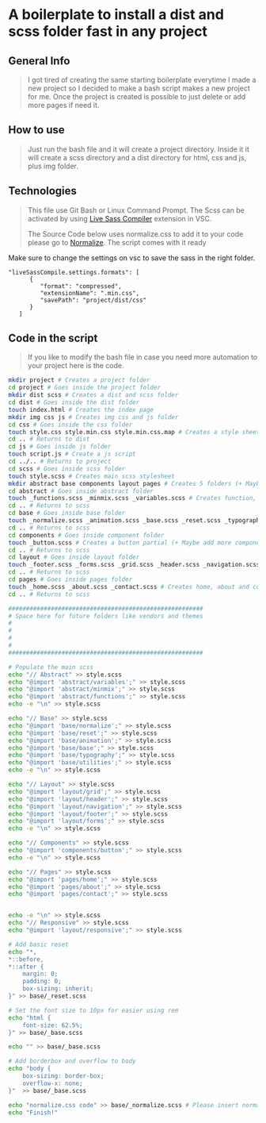 # A boilerplate to install a dist and scss folder fast in any project #

## General Info ##

> I got tired of creating the same starting boilerplate everytime I made a new project so I decided to make a bash script makes a new project for me. Once the project is created is possible to just delete or add more pages if need it.

## How to use ##

> Just run the bash file and it will create a project directory. Inside it it will create a scss directory and a dist directory for html, css and js, plus img folder. 

## Technologies ##

>This file use Git Bash or Linux Command Prompt. The Scss can be activated by using [Live Sass Compiler](https://github.com/ritwickdey/vscode-live-sass-compiler) extension in VSC.
>
>The Source Code below uses normalize.css to add it to your code please go to [Normalize](https://necolas.github.io/normalize.css/8.0.1/normalize.css). The script comes with it ready
>
Make sure to change the settings on vsc to save the sass in the right folder.
```
"liveSassCompile.settings.formats": [
      {
         "format": "compressed",
         "extensionName": ".min.css",
         "savePath": "project/dist/css"
      }
   ]
```

## Code in the script ##
> If you like to modify the bash file in case you need more automation to your project here is the code.

```bash
mkdir project # Creates a project folder
cd project # Goes inside the project folder
mkdir dist scss # Creates a dist and scss folder
cd dist # Goes inside the dist folder
touch index.html # Creates the index page
mkdir img css js # Creates img css and js folder
cd css # Goes inside the css folder
touch style.css style.min.css style.min.css.map # Creates a style sheet and minified css and map stylesheet
cd .. # Returns to dist
cd js # Goes inside js folder
touch script.js # Create a js script
cd ../.. # Returns to project
cd scss # Goes inside scss folder
touch style.scss # Creates main scss stylesheet
mkdir abstract base components layout pages # Creates 5 folders (+ Maybe add more in the future like vendor and themes)
cd abstract # Goes inside abstract folder
touch _functions.scss _minmix.scss _variables.scss # Creates function, mixins and variables partials
cd .. # Returns to scss
cd base # Goes inside base folder
touch _normalize.scss _animation.scss _base.scss _reset.scss _typography.scss _utilities.scss # Creates a normalize, animation, base, reset, typography and utilities partials
cd .. # Returns to scss
cd components # Goes inside component folder
touch _button.scss # Creates a button partial (+ Maybe add more components in the future like cards, collapsables and dropdowns)
cd .. # Returns to scss
cd layout # Goes inside layout folder
touch _footer.scss _forms.scss _grid.scss _header.scss _navigation.scss _responsive.scss # Creates footer, forms, grid, header, navigation and responsive partials (+ Maybe have breakpoints and other layout elements)
cd .. # Returns to scss
cd pages # Goes inside pages folder
touch _home.scss _about.scss _contact.scss # Creates home, about and contact partials
cd .. # Returns to scss

#######################################################
# Space here for future folders like vendors and themes
#
#
#
#
#######################################################

# Populate the main scss 
echo "// Abstract" >> style.scss 
echo "@import 'abstract/variables';" >> style.scss
echo "@import 'abstract/minmix';" >> style.scss
echo "@import 'abstract/functions';" >> style.scss
echo -e "\n" >> style.scss

echo "// Base" >> style.scss
echo "@import 'base/normalize';" >> style.scss
echo "@import 'base/reset';" >> style.scss
echo "@import 'base/animation';" >> style.scss
echo "@import 'base/base';" >> style.scss
echo "@import 'base/typography';" >> style.scss
echo "@import 'base/utilities';" >> style.scss
echo -e "\n" >> style.scss

echo "// Layout" >> style.scss
echo "@import 'layout/grid';" >> style.scss
echo "@import 'layout/header';" >> style.scss
echo "@import 'layout/navigation';" >> style.scss
echo "@import 'layout/footer';" >> style.scss
echo "@import 'layout/forms';" >> style.scss
echo -e "\n" >> style.scss

echo "// Components" >> style.scss
echo "@import 'components/button';" >> style.scss
echo -e "\n" >> style.scss

echo "// Pages" >> style.scss
echo "@import 'pages/home';" >> style.scss
echo "@import 'pages/about';" >> style.scss
echo "@import 'pages/contact';" >> style.scss


echo -e "\n" >> style.scss
echo "// Responsive" >> style.scss
echo "@import 'layout/responsive';" >> style.scss

# Add basic reset
echo "*,
*::before,
*::after {
    margin: 0;
    padding: 0;
    box-sizing: inherit;
}" >> base/_reset.scss

# Set the font size to 10px for easier using rem
echo "html {
    font-size: 62.5%;
}" >> base/_base.scss

echo "" >> base/_base.scss

# Add borderbox and overflow to body
echo "body {
    box-sizing: border-box;
    overflow-x: none;
}"  >> base/_base.scss

echo "normalize.css code" >> base/_normalize.scss # Please insert normalize code here https://necolas.github.io/normalize.css/8.0.1/normalize.css
echo "Finish!"
```
